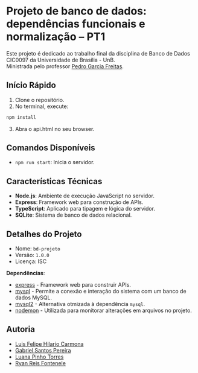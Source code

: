 # Projeto de banco de dados: dependências funcionais e normalização – PT1

<p>
  Este projeto é dedicado ao trabalho final da disciplina de Banco de Dados CIC0097 da Universidade de Brasília - UnB. <br />
  Ministrada pelo professor <a href="mailto:pedro.garcia@unb.br">Pedro Garcia Freitas</a>.
</p>

## Início Rápido

1. Clone o repositório.
2. No terminal, execute:

```javascript
npm install
```
3. Abra o api.html no seu browser.

## Comandos Disponíveis

- `npm run start`: Inicia o servidor.

## Características Técnicas

- **Node.js**: Ambiente de execução JavaScript no servidor.
- **Express**: Framework web para construção de APIs.
- **TypeScript**: Aplicado para tipagem e lógica do servidor.
- **SQLite**: Sistema de banco de dados relacional.

## Detalhes do Projeto

- Nome: `bd-projeto`
- Versão: `1.0.0`
- Licença: ISC

**Dependências**:

- [express](https://www.npmjs.com/package/express) - Framework web para construir APIs.
- [mysql](https://www.npmjs.com/package/mysql) - Permite a conexão e interação do sistema com um banco de dados MySQL.
- [mysql2](https://www.npmjs.com/package/mysql2) - Alternativa otmizada à dependência `mysql`.
- [nodemon](https://www.npmjs.com/package/nodemon) - Utilizada para monitorar alterações em arquivos no projeto.

## Autoria

- <a href="mailto:212007153@aluno.unb.br">Luis Felipe Hilario Carmona</a>
- <a href="mailto:gabriel.pereira@aluno.unb.br">Gabriel Santos Pereira</a>
- <a href="mailto:222011623@aluno.unb.br">Luana Pinho Torres</a>
- <a href="mailto:211036132@aluno.unb.br">Ryan Reis Fontenele</a>
